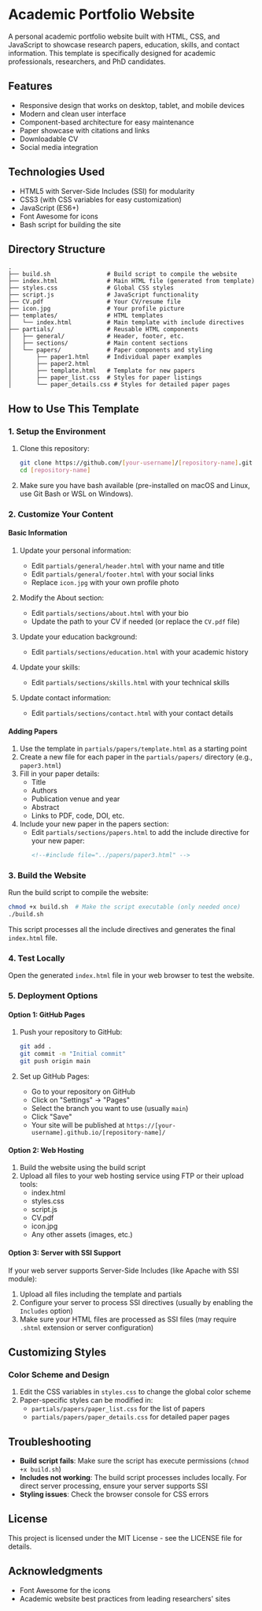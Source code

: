 # Academic Portfolio Website

A personal academic portfolio website built with HTML, CSS, and JavaScript to showcase research papers, education, skills, and contact information. This template is specifically designed for academic professionals, researchers, and PhD candidates.

## Features

- Responsive design that works on desktop, tablet, and mobile devices
- Modern and clean user interface
- Component-based architecture for easy maintenance
- Paper showcase with citations and links
- Downloadable CV
- Social media integration

## Technologies Used

- HTML5 with Server-Side Includes (SSI) for modularity
- CSS3 (with CSS variables for easy customization)
- JavaScript (ES6+)
- Font Awesome for icons
- Bash script for building the site

## Directory Structure

```
.
├── build.sh                # Build script to compile the website
├── index.html              # Main HTML file (generated from template)
├── styles.css              # Global CSS styles
├── script.js               # JavaScript functionality
├── CV.pdf                  # Your CV/resume file
├── icon.jpg                # Your profile picture
├── templates/              # HTML templates
│   └── index.html          # Main template with include directives
├── partials/               # Reusable HTML components
│   ├── general/            # Header, footer, etc.
│   ├── sections/           # Main content sections
│   └── papers/             # Paper components and styling
│       ├── paper1.html     # Individual paper examples
│       ├── paper2.html
│       ├── template.html   # Template for new papers
│       ├── paper_list.css  # Styles for paper listings
│       └── paper_details.css # Styles for detailed paper pages
```

## How to Use This Template

### 1. Setup the Environment

1. Clone this repository:
   ```bash
   git clone https://github.com/[your-username]/[repository-name].git
   cd [repository-name]
   ```

2. Make sure you have bash available (pre-installed on macOS and Linux, use Git Bash or WSL on Windows).

### 2. Customize Your Content

#### Basic Information

1. Update your personal information:
   - Edit `partials/general/header.html` with your name and title
   - Edit `partials/general/footer.html` with your social links
   - Replace `icon.jpg` with your own profile photo

2. Modify the About section:
   - Edit `partials/sections/about.html` with your bio
   - Update the path to your CV if needed (or replace the `CV.pdf` file)

3. Update your education background:
   - Edit `partials/sections/education.html` with your academic history

4. Update your skills:
   - Edit `partials/sections/skills.html` with your technical skills

5. Update contact information:
   - Edit `partials/sections/contact.html` with your contact details

#### Adding Papers

1. Use the template in `partials/papers/template.html` as a starting point
2. Create a new file for each paper in the `partials/papers/` directory (e.g., `paper3.html`)
3. Fill in your paper details:
   - Title
   - Authors
   - Publication venue and year
   - Abstract
   - Links to PDF, code, DOI, etc.
4. Include your new paper in the papers section:
   - Edit `partials/sections/papers.html` to add the include directive for your new paper:
     ```html
     <!--#include file="../papers/paper3.html" -->
     ```

### 3. Build the Website

Run the build script to compile the website:

```bash
chmod +x build.sh  # Make the script executable (only needed once)
./build.sh
```

This script processes all the include directives and generates the final `index.html` file.

### 4. Test Locally

Open the generated `index.html` file in your web browser to test the website.

### 5. Deployment Options

#### Option 1: GitHub Pages

1. Push your repository to GitHub:
   ```bash
   git add .
   git commit -m "Initial commit"
   git push origin main
   ```

2. Set up GitHub Pages:
   - Go to your repository on GitHub
   - Click on "Settings" → "Pages"
   - Select the branch you want to use (usually `main`)
   - Click "Save"
   - Your site will be published at `https://[your-username].github.io/[repository-name]/`

#### Option 2: Web Hosting

1. Build the website using the build script
2. Upload all files to your web hosting service using FTP or their upload tools:
   - index.html
   - styles.css
   - script.js
   - CV.pdf
   - icon.jpg
   - Any other assets (images, etc.)

#### Option 3: Server with SSI Support

If your web server supports Server-Side Includes (like Apache with SSI module):

1. Upload all files including the template and partials
2. Configure your server to process SSI directives (usually by enabling the `Includes` option)
3. Make sure your HTML files are processed as SSI files (may require `.shtml` extension or server configuration)

## Customizing Styles

### Color Scheme and Design

1. Edit the CSS variables in `styles.css` to change the global color scheme
2. Paper-specific styles can be modified in:
   - `partials/papers/paper_list.css` for the list of papers
   - `partials/papers/paper_details.css` for detailed paper pages

## Troubleshooting

- **Build script fails**: Make sure the script has execute permissions (`chmod +x build.sh`)
- **Includes not working**: The build script processes includes locally. For direct server processing, ensure your server supports SSI
- **Styling issues**: Check the browser console for CSS errors

## License

This project is licensed under the MIT License - see the LICENSE file for details.

## Acknowledgments

- Font Awesome for the icons
- Academic website best practices from leading researchers' sites 